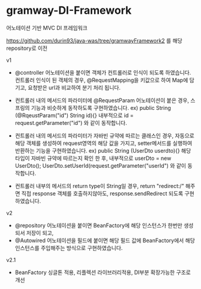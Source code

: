 # gramway-DI-Framework
어노테이션 기반 MVC DI 프레임워크

https://github.com/durin93/java-was/tree/gramwayFramework2 를 해당 repository로 이전

v1
- @controller 어노테이션을 붙이면 객체가 컨트롤러로 인식이 되도록 하였습니다.
컨트롤러 인식이 된 객체의 경우, @RequestMapping을 키값으로 하여 Map에 담기고,
요청받은 url과 비교하여 분기 처리 됩니다.

- 컨트롤러 내의 메서드의 파라미터에 @RequestParam 어노테이션이 붙은 경우,
스프링의 기능과 비슷하게 동작하도록 구현하였습니다.
ex)
public String (@RqeustParam("id") String id){}
내부적으로 id = request.getParameter("id") 와 같이 동작합니다.

- 컨트롤러 내의 메서드의 파라미터가 자바빈 규약에 따르는 클래스인 경우,
자동으로 해당 객체를 생성하여 request영역의 해당 값을 가지고,
setter메서드를 실행하여 반환하는 기능을 구현하였습니다.
ex)
public String (UserDto userdto){}
해당 타입이 자바빈 규약에 따르는지 확인 한 후,
내부적으로 userDto = new UserDto(); UserDto.setUserId(request.getParameter("userId")
와 같이 동작합니다.

- 컨트롤러 내부의 메서드의 return type이 String일 경우,
return "redirect:/" 해주면 직접 response 객체를 호출하지않아도,
response.sendRedirect 되도록 구현하였습니다.


v2
- @repository 어노테이션을 붙이면 BeanFactory에 해당 인스턴스가 한번만 생성되서 저장이 되고,
- @Autowired 어노테이션을 필드에 붙이면 해당 필드 값에 BeanFactory에서 해당 인스턴스를 주입해주는 방식으로 구현하였습니다.

v2.1
- BeanFactory 싱글톤 적용, 리플렉션 라이브러리적용, DI부분 확장가능한 구조로 개선
